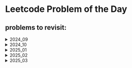 # Leetcode Problem of the Day

## problems to revisit:

<details>
<summary>2024_09</summary>

|date|problem|link|revisited|
|:--|:-----|:---|:-------:|
|28|641|[Design Circular Deque](https://leetcode.com/problems/design-circular-deque/)|&cross;|
| | | | | 

</details>

<details>
<summary>2024_10</summary>

|date|problem|link|revisited|
|:--|:-----|:---|:-------:|
|12|641|[divide intervals into min no. of groups](https://leetcode.com/problems/divide-intervals-into-minimum-number-of-groups/description/)|&cross;|
|15 |2938 |[Separate Black and White Balls](https://leetcode.com/problems/separate-black-and-white-balls/description/?envType=daily-question&envId=2024-10-15) | &dash;| 
|16|1405|[Longest Happy String](https://leetcode.com/problems/longest-happy-string/description/) |&cross;|
|17|670|[Maximum Swap](https://leetcode.com/problems/maximum-swap/?envType=daily-question&envId=2024-10-17) |&cross;|

</details>

<details>
<summary>2025_01</summary>

|date|problem|link|topics|revisited|remarks|
|:--|:-----|:---|:-----:|:-------:|:------:|
|01|1422|[Maximum Score After Splitting a String](https://leetcode.com/problems/maximum-score-after-splitting-a-string/description/)| |&cross;| |
|02|2559|[Count Vowel Strings in Ranges](https://leetcode.com/problems/count-vowel-strings-in-ranges/?envType=daily-question&envId=2025-01-02)| |&cross;| |
|03|2270|[Number of Ways to Split Array](https://leetcode.com/problems/number-of-ways-to-split-array/?envType=daily-question&envId=2025-01-03)| |&cross;| |
|04|1930|[Unique Length-3 Palindromic Subsequences](https://leetcode.com/problems/unique-length-3-palindromic-subsequences/?envType=daily-question&envId=2025-01-04)| |&cross;|
|05|2381|[2381. Shifting Letters II](https://leetcode.com/problems/shifting-letters-ii/description/?envType=daily-question&envId=2025-01-05)| |&cross;| |
|06|1769|[1769. Minimum Number of Operations to Move All Balls to Each Box](https://leetcode.com/problems/minimum-number-of-operations-to-move-all-balls-to-each-box/?envType=daily-question&envId=2025-01-06)| |&cross;| retry atleast once.|
|07|1408|[1408. String Matching in an Array](https://leetcode.com/problems/string-matching-in-an-array/?envType=daily-question&envId=2025-01-07)|string, kmp|&cross;| solved using brute force. optimise using kmp|
|08|3042|[3042. Count Prefix and Suffix Pairs I](https://leetcode.com/problems/count-prefix-and-suffix-pairs-i/?envType=daily-question&envId=2025-01-08)|string, Trie|&cross;| solved using brute force. optimization needed|
|09|2185|[2185. Counting Words With a Given Prefix](https://leetcode.com/problems/counting-words-with-a-given-prefix/?envType=daily-question&envId=2025-01-09)|string, pattern matching|&cross;| solved using brute force. explore optimization|
|10|916|[916. Word Subsets](https://leetcode.com/problems/word-subsets/?envType=daily-question&envId=2025-01-10)|string, pattern matching|&cross;| solved but explore optimization|
|11|1400|[1400. Construct K Palindrome Strings](https://leetcode.com/problems/construct-k-palindrome-strings/?envType=daily-question&envId=2025-01-11)|string, map, greedy|&cross;| intution didn't came naturally, problem thik se samjha nhi tha.|
|12|2116|[2116. Check if a Parentheses String Can Be Valid](https://leetcode.com/problems/check-if-a-parentheses-string-can-be-valid/?envType=daily-question&envId=2025-01-12)|string, stack, greedy|&cross;| almost ho gya tha khudse.|
|13|2116|[3223. Minimum Length of String After Operations](https://leetcode.com/problems/minimum-length-of-string-after-operations/?envType=daily-question&envId=2025-01-13)|string, logical|&cross;|good easy question|
|14|2657|[2657. Find the Prefix Common Array of Two Arrays](https://leetcode.com/problems/find-the-prefix-common-array-of-two-arrays/?envType=daily-question&envId=2025-01-14)|array, hashtable, bit manipulation|&cross;|good easy practice problem|
|15|2429|[2429. Minimize XOR](https://leetcode.com/problems/minimize-xor/?envType=daily-question&envId=2025-01-15)|bit manipulation|&cross;|bit manipulation padhna padega|
|16|2425|[2425. Bitwise XOR of All Pairings](https://leetcode.com/problems/bitwise-xor-of-all-pairings/)|bit manipulation|&cross;|ho gya tha mujhse but bit manipulation padhna padega|
|17|2683|[2683. Neighboring Bitwise XOR](https://leetcode.com/problems/neighboring-bitwise-xor/?envType=daily-question&envId=2025-01-17)|bit manipulation|&cross;|tha easy question par hua nhi mujhse|
|18|1368|[1368. Minimum Cost to Make at Least One Valid Path in a Grid](https://leetcode.com/problems/minimum-cost-to-make-at-least-one-valid-path-in-a-grid/?envType=daily-question&envId=2025-01-18)|2d-array, bfs, shortest path, heap(priority queue), graph, matrix|&cross;|zero idea bas copy paste kiya hai|
|19|407|[407. Trapping Rain Water II](https://leetcode.com/problems/trapping-rain-water-ii/?envType=daily-question&envId=2025-01-19)|heap, priority queue, matrix|&cross;|zero idea bas copy paste kiya hai|
|20|2661|[2661. First Completely Painted Row or Column](https://leetcode.com/problems/first-completely-painted-row-or-column/?envType=daily-question&envId=2025-01-20)|array, hashing, matrix|&cross;|was a easy one, karne ka mann nhi kiya to approach dekha and coded myself|
|21|2017|[2017. Grid Game](https://leetcode.com/problems/grid-game/?envType=daily-question&envId=2025-01-21)|array, matrix|&cross;|was a easy one, khud karna chaiye tha...|
|22|1765|[1765. Map of Highest Peak](https://leetcode.com/problems/map-of-highest-peak/?envType=daily-question&envId=2025-01-22)|array, matrix, graph, multi-source-BFS|&cross;|graph is another topic jo karna hai|
|23|1267|[1267. Count Servers that Communicate](https://leetcode.com/problems/count-servers-that-communicate/?envType=daily-question&envId=2025-01-23)|array, matrix, graph, bfs, dfs|&cross;|graph is another topic jo karna hai, easy tha aaj ka problem thode aur effort marta to ho jaata|
|25|2948|[2948. Make Lexicographically Smallest Array by Swapping Elements](https://leetcode.com/problems/make-lexicographically-smallest-array-by-swapping-elements/?envType=daily-question&envId=2025-01-25)|array, sorting, hashing|&cross;|achha question tha, was on the right track but hua nhi|
|26|2127|[2127. Maximum Employees to Be Invited to a Meeting](https://leetcode.com/problems/maximum-employees-to-be-invited-to-a-meeting/?envType=daily-question&envId=2025-01-26)|bfs, graph|&cross;|graph ka bohot hi hard question, please revisit this once graph padh lo|
|26|1462|[1462. Course Schedule IV](https://leetcode.com/problems/course-schedule-iv/?envType=daily-question&envId=2025-01-27)|bfs, graph|&cross;|graph padh le be|

</details>
<details>
<summary>2025_02</summary>

|date|link|topics|Mark for revision|revised on|remarks|
|:--|:---|:-----:|:-------:|:----:|:------:|
|01|[3151. Special Array I](https://leetcode.com/problems/special-array-i/?envType=daily-question&envId=2025-02-01)|arrays|&cross;|&cross;|easy array question|
|02|[1752. Check if Array Is Sorted and Rotated](https://leetcode.com/problems/check-if-array-is-sorted-and-rotated/?envType=daily-question&envId=2025-02-02)|arrays|&cross;|&cross;|easy array question|
|03|[3105. Longest Strictly Increasing or Strictly Decreasing Subarray](https://leetcode.com/problems/longest-strictly-increasing-or-strictly-decreasing-subarray/?envType=daily-question&envId=2025-02-03)|arrays|&cross;|&cross;|easy array question|
|04|[1800. Maximum Ascending Subarray Sum](https://leetcode.com/problems/maximum-ascending-subarray-sum/?envType=daily-question&envId=2025-02-04)|arrays|&cross;|&cross;|easy array question|
|06|[1726. Tuple with Same Product](https://leetcode.com/problems/tuple-with-same-product/)|arrays, hashing, counting|&cross;|&cross;| good practice problem|
|07|[3160. Find the Number of Distinct Colors Among the Balls](https://leetcode.com/problems/find-the-number-of-distinct-colors-among-the-balls/?envType=daily-question&envId=2025-02-07)|arrays, hashing, counting|&cross;|&cross;| good practice problem|
|08|[2349. Design a Number Container System](https://leetcode.com/problems/design-a-number-container-system/?envType=daily-question&envId=2025-02-08)|arrays, hashing, counting|&cross;|&cross;| good practice problem|
|09|[2364. Count Number of Bad Pairs](https://leetcode.com/problems/count-number-of-bad-pairs/?envType=daily-question&envId=2025-02-09)|array, hashing, counting|&cross;|&cross;| good practice problem|
|10|[3174. Clear Digits](https://leetcode.com/problems/clear-digits/description/?envType=daily-question&envId=2025-02-10)|string|&cross;|&cross;|easy string problem|


</details>
<details>
<summary>2025_03</summary>

|date|link|topics|Difficulty|Mark for revision|revised on|remarks|
|:--|:---|:-----:|:----:|:-------:|:----:|:------:|
|09|[3208. Alternating Groups II](https://leetcode.com/problems/alternating-groups-ii/?envType=daily-question&envId=2025-03-09)|arrays, circular array, sliding window|medium|&cross;|&cross;|decent problem did it on my own|
|15|[2560. House Robber IV](https://leetcode.com/problems/house-robber-iv/?envType=daily-question&envId=2025-03-15)|binary search on answers|medium|&check;|&cross;|had to see solution|
|16|[2594. Minimum Time to Repair Cars](https://leetcode.com/problems/minimum-time-to-repair-cars/?envType=daily-question&envId=2025-03-16)|binary search on answers|medium|&cross;|&cross;|kar liya khud se|
|17|[2206. Divide Array Into Equal Pairs](https://leetcode.com/problems/divide-array-into-equal-pairs/?envType=daily-question&envId=2025-03-17)|hashing, array|easy|&cross;|&cross;|easy one|
|18|[2401. Longest Nice Subarray](https://leetcode.com/problems/longest-nice-subarray/?envType=daily-question&envId=2025-03-18)|sliding window, bit manipulation, hashing, array|medium|&cross;|&cross;|good problem ho gya but struggle kiya kaffi|
|19|[3191. Minimum Operations to Make Binary Array Elements Equal to One I](https://leetcode.com/problems/minimum-operations-to-make-binary-array-elements-equal-to-one-i/?envType=daily-question&envId=2025-03-19)|sliding window, bit manipulation|easy|&cross;|&cross;|easy one|
|21|[2115. Find All Possible Recipes from Given Supplies](https://leetcode.com/problems/find-all-possible-recipes-from-given-supplies/?envType=daily-question&envId=2025-03-21)|graph, topological sorting, hashing|medium|&cross;|&cross;|had to look for solution!|
|24|[3169. Count Days Without Meetings](https://leetcode.com/problems/count-days-without-meetings/?envType=daily-question&envId=2025-03-24)|array, sorting|medium|&cross;|&cross;|had to look for solution!|
|25|[3394. Check if Grid can be Cut into Sections](https://leetcode.com/problems/check-if-grid-can-be-cut-into-sections/description/?envType=daily-question&envId=2025-03-25)|array, sorting|medium|&cross;|&cross;|had to look for hints!|
|26|[2033. Minimum Operations to Make a Uni-Value Grid](https://leetcode.com/problems/minimum-operations-to-make-a-uni-value-grid/?envType=daily-question&envId=2025-03-26)|array, sorting, maths|medium|&cross;|&cross;|good problem did it myself|

</details>
